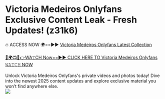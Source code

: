 # Victoria Medeiros Onlyfans Exclusive Content Leak - Fresh Updates! (z31k6)

🔥 ACCESS NOW 🌍==►► <a href="https://tinyurl.com/kvy9nzfs" rel="nofollow">Victoria Medeiros Onlyfans Latest Collection</a>
<br><br>
[🔴🌍📺📱👉WA𝚃CH Now==►► CLICK HERE TO Victoria Medeiros Onlyfans 𝚆𝙰𝚃𝙲𝙷 NOW](https://tinyurl.com/kvy9nzfs)
<br><br>
Unlock Victoria Medeiros Onlyfans's private videos and photos today! Dive into the newest 2025 content updates and explore exclusive material you won’t find anywhere else.
<br>
<a href="https://tinyurl.com/kvy9nzfs" rel="nofollow" data-target="animated-image.originalLink"><img src="https://camo.githubusercontent.com/8a4f000d20f83aca3bf7ec5f350d767afa0574a8a352519fd8cfa583a6f93a33/68747470733a2f2f692e696d6775722e636f6d2f644a486b345a712e676966" data-canonical-src="https://i.imgur.com/dJHk4Zq.gif" style="max-width: 100%; display: inline-block;" data-target="animated-image.originalImage"></a>
<br>
